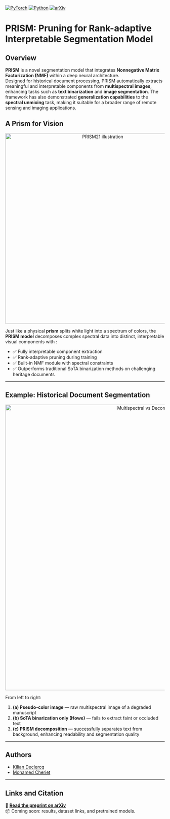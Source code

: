 [![PyTorch](https://img.shields.io/badge/PyTorch-ee4c2c?logo=pytorch&logoColor=white)](#)  [![Python](https://img.shields.io/badge/Python-3776AB?logo=python&logoColor=fff)](#)  [![arXiv](https://img.shields.io/badge/arXiv-<INDEX>-b31b1b.svg)](https://arxiv.org/abs/<INDEX>)

# PRISM: Pruning for Rank-adaptive Interpretable Segmentation Model



## Overview

**PRISM** is a novel segmentation model that integrates **Nonnegative Matrix Factorization (NMF)** within a deep neural architecture.  
Designed for historical document processing, PRISM automatically extracts meaningful and interpretable components from **multispectral images**, enhancing tasks such as **text binarization** and **image segmentation**. The framework has also demonstrated **generalization capabilities** to the **spectral unmixing** task, making it suitable for a broader range of remote sensing and imaging applications.

## A Prism for Vision

<p align="center">
  <img src="https://github.com/user-attachments/assets/d56ca3a3-65b6-43e0-977e-4528beff784b" alt="PRISM21 illustration" width="600">
</p>

Just like a physical **prism** splits white light into a spectrum of colors, the **PRISM model** decomposes complex spectral data into distinct, interpretable visual components with :

- ✅ Fully interpretable component extraction  
- ✅ Rank-adaptive pruning during training  
- ✅ Built-in NMF module with spectral constraints  
- ✅ Outperforms traditional SoTA binarization methods on challenging heritage documents

---

## Example: Historical Document Segmentation

<p align="center">
  <img src="https://github.com/user-attachments/assets/bd1d82d7-4747-4fec-8c65-f68158c51b0d" alt="Multispectral vs Decomposition" width="900">
</p>

From left to right:

1. **(a) Pseudo-color image** — raw multispectral image of a degraded manuscript  
2. **(b) SoTA binarization only (Howe)** — fails to extract faint or occluded text  
3. **(c) PRISM decomposition** — successfully separates text from background, enhancing readability and segmentation quality

---

## Authors

- [Kilian Declercq](https://www.github.com/Kilian-Declercq)  
- [Mohamed Cheriet](https://profs.etsmtl.ca/mcheriet/)

---

## Links and Citation

📄 **[Read the preprint on arXiv](https://arxiv.org/abs/<INDEX>)**  
📦 Coming soon: results, dataset links, and pretrained models.
